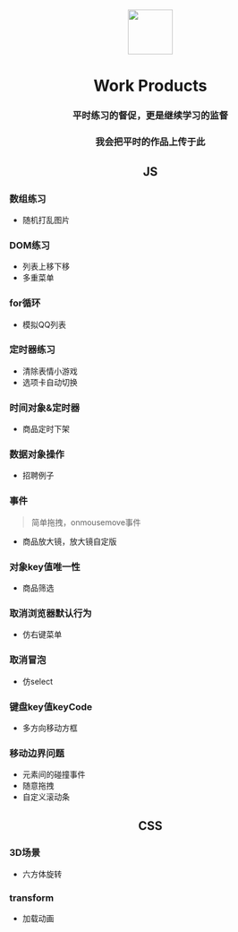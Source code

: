 <h1 align = "center">
  <img src = "https://tse4-mm.cn.bing.net/th?id=OIP.qrJPSdyhnBHln4vUakUeNQELDq&w=172&h=160&c=7&qlt=90&o=4&pid=1.7" width="80" height="80" />
</h1>
<h1 align = "center">Work Products</h1>

<h3 align="center">平时练习的督促，更是继续学习的监督</h3>

<h3 align="center">我会把平时的作品上传于此</h3>

<h2 align="center">JS</h2>

### 数组练习
* 随机打乱图片

### DOM练习
* 列表上移下移
* 多重菜单

### for循环
* 模拟QQ列表

### 定时器练习
* 清除表情小游戏
* 选项卡自动切换

### 时间对象&定时器
* 商品定时下架

### 数据对象操作
* 招聘例子

### 事件

> 简单拖拽，onmousemove事件

* 商品放大镜，放大镜自定版

### 对象key值唯一性
* 商品筛选

### 取消浏览器默认行为
* 仿右键菜单

### 取消冒泡
* 仿select

### 键盘key值keyCode
* 多方向移动方框

### 移动边界问题
* 元素间的碰撞事件
* 随意拖拽
* 自定义滚动条

<h2 align="center">CSS</h2>

### 3D场景
* 六方体旋转

### transform
* 加载动画











